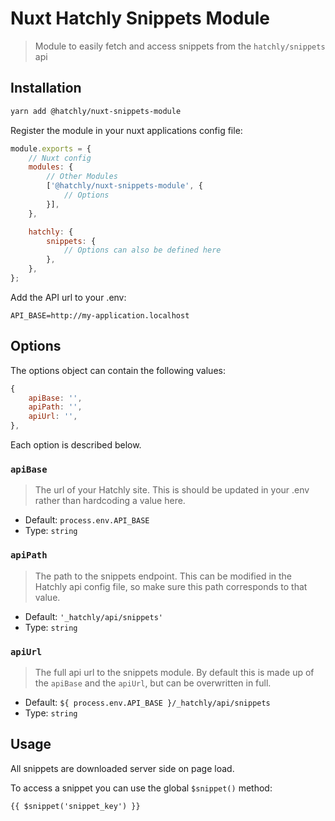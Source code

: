# Nuxt Hatchly Snippets Module

> Module to easily fetch and access snippets from the `hatchly/snippets` api

## Installation

```bash
yarn add @hatchly/nuxt-snippets-module
```

Register the module in your nuxt applications config file:

```js
module.exports = {
    // Nuxt config
    modules: {
        // Other Modules
        ['@hatchly/nuxt-snippets-module', {
            // Options
        }],
    },

    hatchly: {
        snippets: {
            // Options can also be defined here
        },
    },
};
```

Add the API url to your .env:

```
API_BASE=http://my-application.localhost
```

## Options

The options object can contain the following values: 

```js
{
    apiBase: '',
    apiPath: '',
    apiUrl: '',
},
```

Each option is described below.

### `apiBase`

> The url of your Hatchly site. This is should be updated in your .env rather than hardcoding a value here.

- Default: `process.env.API_BASE`
- Type: `string`

### `apiPath`

> The path to the snippets endpoint. This can be modified in the Hatchly api config file, so make sure this path corresponds to that value.

- Default: `'_hatchly/api/snippets'`
- Type: `string`

### `apiUrl`

> The full api url to the snippets module. By default this is made up of the `apiBase` and the `apiUrl`, but can be overwritten in full.

- Default: `${ process.env.API_BASE }/_hatchly/api/snippets`
- Type: `string`

## Usage

All snippets are downloaded server side on page load.

To access a snippet you can use the global `$snippet()` method:

```vue
{{ $snippet('snippet_key') }}
```

